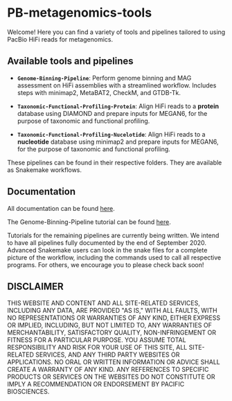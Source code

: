 # PB-metagenomics-tools

Welcome! Here you can find a variety of tools and pipelines tailored to using PacBio HiFi reads for metagenomics.

## Available tools and pipelines

+ **`Genome-Binning-Pipeline`**: Perform genome binning and MAG assessment on HiFi assemblies with a streamlined workflow. Includes steps with minimap2, MetaBAT2, CheckM, and GTDB-Tk.

+ **`Taxonomic-Functional-Profiling-Protein`**: Align HiFi reads to a **protein** database using DIAMOND and prepare inputs for MEGAN6, for the purpose of taxonomic and functional profiling. 

+ **`Taxonomic-Functional-Profiling-Nucelotide`**: Align HiFi reads to a **nucleotide** database using minimap2 and prepare inputs for MEGAN6, for the purpose of taxonomic and functional profiling.


These pipelines can be found in their respective folders. They are available as Snakemake workflows.

## Documentation 

All documentation can be found [here](https://github.com/PacificBiosciences/pb-metagenomics-tools/tree/master/docs). 

The Genome-Binning-Pipeline tutorial can be found [here](https://github.com/PacificBiosciences/pb-metagenomics-tools/blob/master/docs/Tutorial-Genome-Binning-Pipeline.md).

Tutorials for the remaining pipelines are currently being written. We intend to have all pipelines fully documented by the end of September 2020. Advanced Snakemake users can look in the snake files for a complete picture of the workflow, including the commands used to call all respective programs. For others, we encourage you to please check back soon!


## DISCLAIMER
THIS WEBSITE AND CONTENT AND ALL SITE-RELATED SERVICES, INCLUDING ANY DATA, ARE PROVIDED "AS IS," WITH ALL FAULTS, WITH NO REPRESENTATIONS OR WARRANTIES OF ANY KIND, EITHER EXPRESS OR IMPLIED, INCLUDING, BUT NOT LIMITED TO, ANY WARRANTIES OF MERCHANTABILITY, SATISFACTORY QUALITY, NON-INFRINGEMENT OR FITNESS FOR A PARTICULAR PURPOSE. YOU ASSUME TOTAL RESPONSIBILITY AND RISK FOR YOUR USE OF THIS SITE, ALL SITE-RELATED SERVICES, AND ANY THIRD PARTY WEBSITES OR APPLICATIONS. NO ORAL OR WRITTEN INFORMATION OR ADVICE SHALL CREATE A WARRANTY OF ANY KIND. ANY REFERENCES TO SPECIFIC PRODUCTS OR SERVICES ON THE WEBSITES DO NOT CONSTITUTE OR IMPLY A RECOMMENDATION OR ENDORSEMENT BY PACIFIC BIOSCIENCES.
